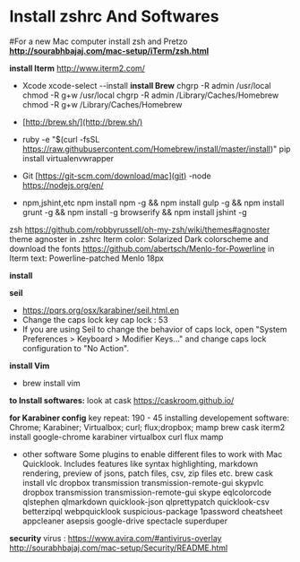 # Install zshrc And Softwares

#For a new Mac computer install zsh and Pretzo
**http://sourabhbajaj.com/mac-setup/iTerm/zsh.html**

**install Iterm**
http://www.iterm2.com/

- Xcode
    xcode-select --install
**install Brew**
chgrp -R admin /usr/local
chmod -R g+w /usr/local
chgrp -R admin /Library/Caches/Homebrew
chmod -R g+w /Library/Caches/Homebrew
- [http://brew.sh/](http://brew.sh/)
- ruby -e "$(curl -fsSL https://raw.githubusercontent.com/Homebrew/install/master/install)"
  pip install virtualenvwrapper

- Git
    [https://git-scm.com/download/mac](git)
-node
    https://nodejs.org/en/
- npm,jshint,etc 
    npm install npm -g && npm install gulp -g && npm install grunt -g && npm install -g browserify && npm install jshint -g

zsh
https://github.com/robbyrussell/oh-my-zsh/wiki/themes#agnoster
theme agnoster in .zshrc
Iterm color: Solarized Dark colorscheme and 
download the fonts
https://github.com/abertsch/Menlo-for-Powerline
in Iterm text: Powerline-patched Menlo 18px


**install**

**seil**
- https://pqrs.org/osx/karabiner/seil.html.en
- Change the caps lock key cap lock : 53
- If you are using Seil to change the behavior of caps lock, open "System Preferences > Keyboard > Modifier Keys..." and change caps lock configuration to "No Action".

**install Vim**
- brew install vim 



**to Install softwares:**
look at cask https://caskroom.github.io/

**for Karabiner config**
key repeat: 190 - 45
installing developement software: Chrome; Karabiner; Virtualbox; curl; flux;dropbox; mamp
brew cask iterm2 install google-chrome karabiner virtualbox curl flux mamp
- other software
Some plugins to enable different files to work with Mac Quicklook. Includes features like syntax highlighting, markdown rendering, preview of jsons, patch files, csv, zip files etc.
brew cask install vlc dropbox transmission transmission-remote-gui skypvlc dropbox transmission transmission-remote-gui skype eqlcolorcode qlstephen qlmarkdown quicklook-json qlprettypatch quicklook-csv betterzipql webpquicklook suspicious-package 1password cheatsheet appcleaner asepsis google-drive spectacle superduper

 
**security** 
virus : https://www.avira.com/#antivirus-overlay
http://sourabhbajaj.com/mac-setup/Security/README.html
 
 
 
